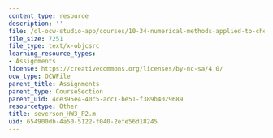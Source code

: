 ```yaml
---
content_type: resource
description: ''
file: /ol-ocw-studio-app/courses/10-34-numerical-methods-applied-to-chemical-engineering-fall-2015/654900db4a505122f0402efe56d18245_severson_HW3_P2.m
file_size: 7251
file_type: text/x-objcsrc
learning_resource_types:
- Assignments
license: https://creativecommons.org/licenses/by-nc-sa/4.0/
ocw_type: OCWFile
parent_title: Assignments
parent_type: CourseSection
parent_uid: 4ce395e4-40c5-acc1-be51-f389b4029689
resourcetype: Other
title: severson_HW3_P2.m
uid: 654900db-4a50-5122-f040-2efe56d18245
---
```

